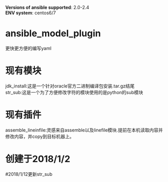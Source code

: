 **Versions of ansible supported**: 2.0-2.4<br>
**ENV system**: centos6/7<br>
# ansible_model_plugin<br>
更快更方便的编写yaml<br>
# 现有模块<br>
jdk_install:这是一个针对oracle官方二进制编译包安装.tar.gz结尾<br>
str_sub:这是一个为了方便修改字符的模块使用的是python的sub模块<br>
# 现有插件<br>
assemble_lineinfile:灵感来自assemble以及linefile模块.提前在本机读取内容并修改内容，并copy到目标机器上。<br>
# 创建于2018/1/2<br>
#2018/1/12更新str_sub
